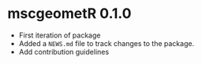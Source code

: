 # mscgeometR 0.1.0

* First iteration of package
* Added a `NEWS.md` file to track changes to the package.
* Add contribution guidelines
